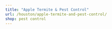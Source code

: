 ```yaml
---
title: "Apple Termite & Pest Control"
url: /houston/apple-termite-and-pest-control/
shop: pest control
---
```

